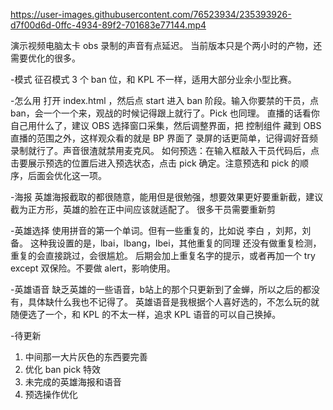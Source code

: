 






https://user-images.githubusercontent.com/76523934/235393926-d7f00d6d-0ffc-4934-89f2-701683e77144.mp4







演示视频电脑太卡 obs 录制的声音有点延迟。
当前版本只是个两小时的产物，还需要优化的很多。

-模式
征召模式 3 个 ban 位，和 KPL 不一样，适用大部分业余小型比赛。

-怎么用
打开 index.html ，然后点 start 进入 ban 阶段。输入你要禁的干员，点 ban，会一个一个来，观战的时候记得跟上就行了。Pick 也同理。
直播的话看你自己用什么了，建议 OBS 选择窗口采集，然后调整界面，把 控制组件 藏到 OBS 直播的范围之外，这样观众看的就是 BP 界面了
录屏的话更简单，记得调好音频录制就行了。声音很渣就禁用麦克风。
如何预选：在输入框敲入干员代码后，点击要展示预选的位置后进入预选状态，点击 pick 确定。注意预选和 pick 的顺序，后面会优化这一项。

-海报
英雄海报截取的都很随意，能用但是很勉强，想要效果更好要重新截，建议截为正方形，英雄的脸在正中间应该就适配了。
很多干员需要重新剪

-英雄选择
使用拼音的第一个单词。但有一些重复的，比如说 李白 ，刘邦，刘备。 这种我设置的是，lbai，lbang，lbei，其他重复的同理
还没有做重复检测，重复的会直接跳过，会很尴尬。
后期会加上重复名字的提示，或者再加一个 try except 双保险。不要做 alert，影响使用。

-英雄语音
缺乏英雄的一些语音，b站上的那个只更新到了金蝉，所以之后的都没有，具体缺什么我也不记得了。
英雄语音是我根据个人喜好选的，不怎么玩的就随便选了一个，和 KPL 的不太一样，追求 KPL 语音的可以自己换掉。

-待更新
1. 中间那一大片灰色的东西要完善
2. 优化 ban pick 特效
3. 未完成的英雄海报和语音
4. 预选操作优化
    
